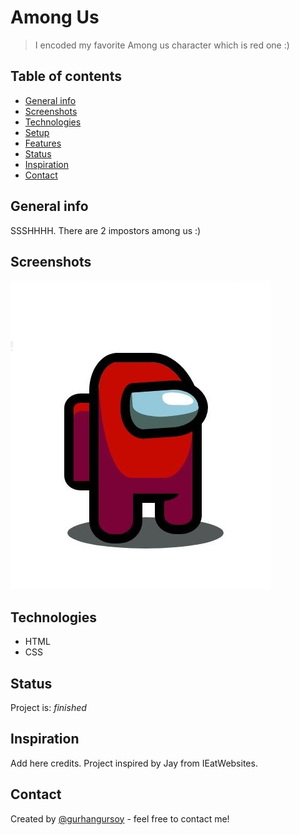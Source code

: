 # Among Us
> I encoded my favorite Among us character which is red one :)

## Table of contents
* [General info](#general-info)
* [Screenshots](#screenshots)
* [Technologies](#technologies)
* [Setup](#setup)
* [Features](#features)
* [Status](#status)
* [Inspiration](#inspiration)
* [Contact](#contact)

## General info
SSSHHHH. There are 2 impostors among us :)

## Screenshots
![Example screenshot](/png/impostor.jpg)

## Technologies
* HTML
* CSS

## Status
Project is: _finished_

## Inspiration
Add here credits. Project inspired by Jay from IEatWebsites.

## Contact
Created by [@gurhangursoy](https://www.linkedin.com/in/gurhan-gursoy/) - feel free to contact me!

